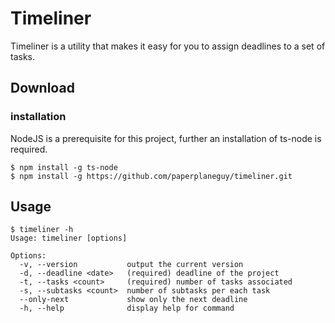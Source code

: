 # Timeliner
Timeliner is a utility that makes it easy for you to assign deadlines to a set of tasks.

## Download
### installation
NodeJS is a prerequisite for this project, further an installation of ts-node is required.

```
$ npm install -g ts-node
$ npm install -g https://github.com/paperplaneguy/timeliner.git
```

## Usage
```
$ timeliner -h
Usage: timeliner [options]

Options:
  -v, --version           output the current version
  -d, --deadline <date>   (required) deadline of the project
  -t, --tasks <count>     (required) number of tasks associated
  -s, --subtasks <count>  number of subtasks per each task
  --only-next             show only the next deadline
  -h, --help              display help for command
```